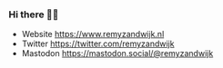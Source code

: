 ### Hi there 👋🏻

- Website https://www.remyzandwijk.nl
- Twitter https://twitter.com/remyzandwijk
- Mastodon <a rel="me" href="https://mastodon.social/@remyzandwijk">https://mastodon.social/@remyzandwijk</a>
